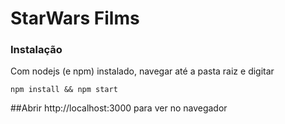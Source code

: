 # StarWars Films

### Instalação

Com nodejs (e npm) instalado, navegar até a pasta raiz e digitar

`npm install && npm start`

##Abrir http://localhost:3000 para ver no navegador
